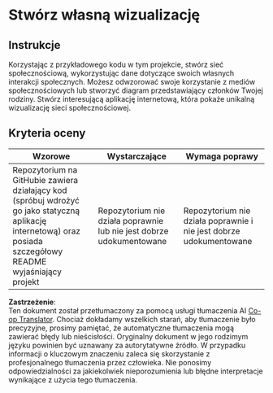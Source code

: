 <!--
CO_OP_TRANSLATOR_METADATA:
{
  "original_hash": "e56df4c0f49357e30ac8fc77aa439dd4",
  "translation_date": "2025-08-24T22:33:40+00:00",
  "source_file": "3-Data-Visualization/13-meaningful-visualizations/assignment.md",
  "language_code": "pl"
}
-->
# Stwórz własną wizualizację

## Instrukcje

Korzystając z przykładowego kodu w tym projekcie, stwórz sieć społecznościową, wykorzystując dane dotyczące swoich własnych interakcji społecznych. Możesz odwzorować swoje korzystanie z mediów społecznościowych lub stworzyć diagram przedstawiający członków Twojej rodziny. Stwórz interesującą aplikację internetową, która pokaże unikalną wizualizację sieci społecznościowej.

## Kryteria oceny

Wzorowe | Wystarczające | Wymaga poprawy
--- | --- | --- |
Repozytorium na GitHubie zawiera działający kod (spróbuj wdrożyć go jako statyczną aplikację internetową) oraz posiada szczegółowy README wyjaśniający projekt | Repozytorium nie działa poprawnie lub nie jest dobrze udokumentowane | Repozytorium nie działa poprawnie i nie jest dobrze udokumentowane

**Zastrzeżenie**:  
Ten dokument został przetłumaczony za pomocą usługi tłumaczenia AI [Co-op Translator](https://github.com/Azure/co-op-translator). Chociaż dokładamy wszelkich starań, aby tłumaczenie było precyzyjne, prosimy pamiętać, że automatyczne tłumaczenia mogą zawierać błędy lub nieścisłości. Oryginalny dokument w jego rodzimym języku powinien być uznawany za autorytatywne źródło. W przypadku informacji o kluczowym znaczeniu zaleca się skorzystanie z profesjonalnego tłumaczenia przez człowieka. Nie ponosimy odpowiedzialności za jakiekolwiek nieporozumienia lub błędne interpretacje wynikające z użycia tego tłumaczenia.